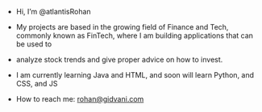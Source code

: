 -  Hi, I’m @atlantisRohan
-  My projects are based in the growing field of Finance and Tech, commonly known as FinTech, where I am building applications that can be used to
-  analyze stock trends and give proper advice on how to invest.

-  I am currently learning Java and HTML, and soon will learn Python, and CSS, and JS
-  How to reach me: rohan@gidvani.com


